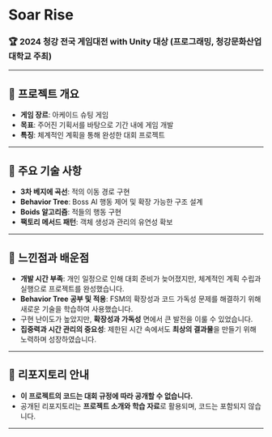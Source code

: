 # Soar Rise

### 🏆 2024 청강 전국 게임대전 with Unity 대상 (프로그래밍, 청강문화산업대학교 주최)

---

## 📌 프로젝트 개요
- **게임 장르**: 아케이드 슈팅 게임
- **목표**: 주어진 기획서를 바탕으로 기간 내에 게임 개발
- **특징**: 체계적인 계획을 통해 완성한 대회 프로젝트

---

## 🔑 주요 기술 사항
- **3차 베지에 곡선**: 적의 이동 경로 구현
- **Behavior Tree**: Boss AI 행동 제어 및 확장 가능한 구조 설계
- **Boids 알고리즘**: 적들의 행동 구현
- **팩토리 메서드 패턴**: 객체 생성과 관리의 유연성 확보

---

## 🤔 느낀점과 배운점
- **개발 시간 부족**: 개인 일정으로 인해 대회 준비가 늦어졌지만, 체계적인 계획 수립과 실행으로 프로젝트를 완성했습니다.
- **Behavior Tree 공부 및 적용**: FSM의 확장성과 코드 가독성 문제를 해결하기 위해 새로운 기술을 학습하여 사용했습니다.
- 구현 난이도가 높았지만, **확장성과 가독성** 면에서 큰 발전을 이룰 수 있었습니다.
- **집중력과 시간 관리의 중요성**: 제한된 시간 속에서도 **최상의 결과물**을 만들기 위해 노력하며 성장하였습니다.

---

## 🚨 리포지토리 안내
- **이 프로젝트의 코드는 대회 규정에 따라 공개할 수 없습니다.**
- 공개된 리포지토리는 **프로젝트 소개와 학습 자료**로 활용되며, 코드는 포함되지 않습니다.

---
